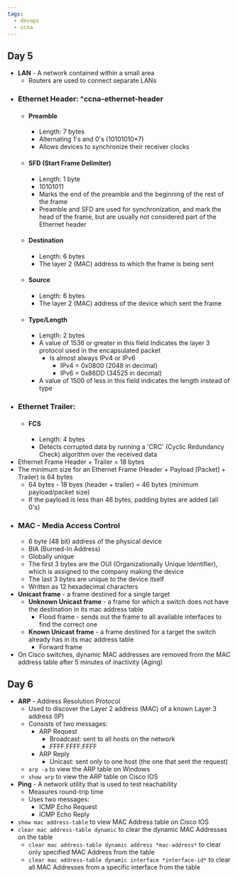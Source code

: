 ```yaml
---
tags:
  - devops
  - ccna
---
```

## Day 5

- **LAN** - A network contained within a small area
	- Routers are used to connect separate LANs
- ### Ethernet Header: ^ccna-ethernet-header
	- #### Preamble
		- Length: 7 bytes
		- Alternating 1's and 0's (10101010*7)
		- Allows devices to synchronize their receiver clocks
	- #### SFD (Start Frame Delimiter)
		- Length: 1 byte
		- 10101011
		- Marks the end of the preamble and the beginning of the rest of the frame
		- Preamble and SFD are used for synchronization, and mark the head of the frame, but are usually not considered part of the Ethernet header
	- #### Destination
		- Length: 6 bytes
		- The layer 2 (MAC) address to which the frame is being sent
	- #### Source
		- Length: 6 bytes
		- The layer 2 (MAC) address of the device which sent the frame
	- #### Type/Length
		- Length: 2 bytes
		- A value of 1536 or greater in this field Indicates the layer 3 protocol used in the encapsulated packet
			- Is almost always IPv4 or IPv6
				- IPv4 = 0x0800 (2048 in decimal)
				- IPv6 = 0x86DD (34525 in decimal)
		- A value of 1500 of less in this field indicates the length instead of type
- ### Ethernet Trailer:
	- #### FCS
		- Length: 4 bytes
		- Detects corrupted data by running a 'CRC' (Cyclic Redundancy Check) algorithm over the received data
- Ethernet Frame Header + Trailer = 18 bytes
- The minimum size for an Ethernet Frame (Header + Payload \[Packet\] + Trailer) is 64 bytes
	- 64 bytes - 18 byes (header + trailer) = 46 bytes (minimum payload/packet size)
	- If the payload is less than 46 bytes, padding bytes are added (all 0's)
- ### MAC - Media Access Control
	- 6 byte (48 bit) address of the physical device
	- BIA (Burned-In Address)
	- Globally unique
	- The first 3 bytes are the OUI (Organizationally Unique Identifier), which is assigned to the company making the device
	- The last 3 bytes are unique to the device itself
	- Written as 12 hexadecimal characters
- **Unicast frame** - a frame destined for a single target
	- **Unknown Unicast frame** - a frame for which a switch does not have the destination in its mac address table
		- Flood frame - sends out the frame to all available interfaces to find the correct one
	- **Known Unicast frame** - a frame destined for a target the switch already has in its mac address table
		- Forward frame
- On Cisco switches, dynamic MAC addresses are removed from the MAC address table after 5 minutes of inactivity (Aging)

## Day 6

- **ARP** - Address Resolution Protocol
	- Used to discover the Layer 2 address (MAC) of a known Layer 3 address (IP)
	- Consists of two messages:
		- ARP Request
			- Broadcast: sent to all hosts on the network
			- FFFF.FFFF.FFFF
		- ARP Reply
			- Unicast: sent only to one host (the one that sent the request)
	- `arp -a` to view the ARP table on Windows
	- `show arp` to view the ARP table on Cisco IOS
- **Ping** - A network utility that is used to test reachability
	- Measures round-trip time
	- Uses two messages:
		- ICMP Echo Request
		- ICMP Echo Reply
- `show mac address-table` to view MAC Address table on Cisco IOS
- `clear mac address-table dynamic` to clear the dynamic MAC Addresses on the table
	- `clear mac address-table dynamic address *mac-address*` to clear only specified MAC Address from the table
	- `clear mac address-table dynamic interface *interface-id*` to clear all MAC Addresses from a specific interface from the table